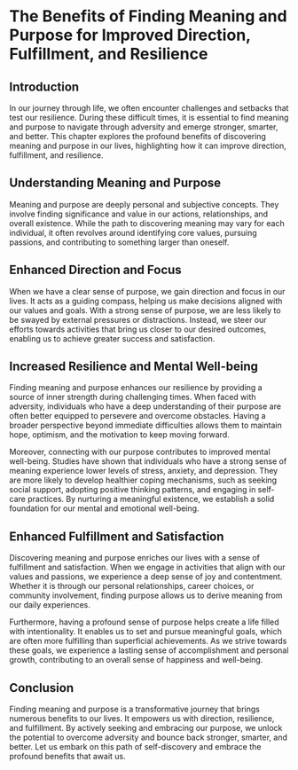 # The Benefits of Finding Meaning and Purpose for Improved Direction, Fulfillment, and Resilience

## Introduction

In our journey through life, we often encounter challenges and setbacks that test our resilience. During these difficult times, it is essential to find meaning and purpose to navigate through adversity and emerge stronger, smarter, and better. This chapter explores the profound benefits of discovering meaning and purpose in our lives, highlighting how it can improve direction, fulfillment, and resilience.

## Understanding Meaning and Purpose

Meaning and purpose are deeply personal and subjective concepts. They involve finding significance and value in our actions, relationships, and overall existence. While the path to discovering meaning may vary for each individual, it often revolves around identifying core values, pursuing passions, and contributing to something larger than oneself.

## Enhanced Direction and Focus

When we have a clear sense of purpose, we gain direction and focus in our lives. It acts as a guiding compass, helping us make decisions aligned with our values and goals. With a strong sense of purpose, we are less likely to be swayed by external pressures or distractions. Instead, we steer our efforts towards activities that bring us closer to our desired outcomes, enabling us to achieve greater success and satisfaction.

## Increased Resilience and Mental Well-being

Finding meaning and purpose enhances our resilience by providing a source of inner strength during challenging times. When faced with adversity, individuals who have a deep understanding of their purpose are often better equipped to persevere and overcome obstacles. Having a broader perspective beyond immediate difficulties allows them to maintain hope, optimism, and the motivation to keep moving forward.

Moreover, connecting with our purpose contributes to improved mental well-being. Studies have shown that individuals who have a strong sense of meaning experience lower levels of stress, anxiety, and depression. They are more likely to develop healthier coping mechanisms, such as seeking social support, adopting positive thinking patterns, and engaging in self-care practices. By nurturing a meaningful existence, we establish a solid foundation for our mental and emotional well-being.

## Enhanced Fulfillment and Satisfaction

Discovering meaning and purpose enriches our lives with a sense of fulfillment and satisfaction. When we engage in activities that align with our values and passions, we experience a deep sense of joy and contentment. Whether it is through our personal relationships, career choices, or community involvement, finding purpose allows us to derive meaning from our daily experiences.

Furthermore, having a profound sense of purpose helps create a life filled with intentionality. It enables us to set and pursue meaningful goals, which are often more fulfilling than superficial achievements. As we strive towards these goals, we experience a lasting sense of accomplishment and personal growth, contributing to an overall sense of happiness and well-being.

## Conclusion

Finding meaning and purpose is a transformative journey that brings numerous benefits to our lives. It empowers us with direction, resilience, and fulfillment. By actively seeking and embracing our purpose, we unlock the potential to overcome adversity and bounce back stronger, smarter, and better. Let us embark on this path of self-discovery and embrace the profound benefits that await us.

